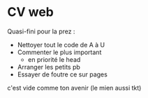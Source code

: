 # CV web

Quasi-fini pour la prez :
  - Nettoyer tout le code de A à U
  - Commenter le plus important
    - en priorité le head
  - Arranger les petits pb
  - Essayer de foutre ce sur pages

c'est vide comme ton avenir (le mien aussi tkt)
